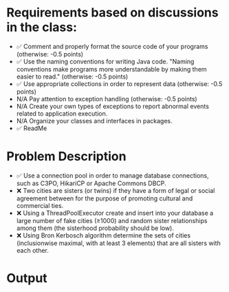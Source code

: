 
# Requirements based on discussions in the class:

- ✅ Comment and properly format the source code of your programs (otherwise: -0.5 points)
- ✅ Use the naming conventions for writing Java code. "Naming conventions make programs more understandable by making them
  easier to read." (otherwise: -0.5 points)
- ✅ Use appropriate collections in order to represent data (otherwise: -0.5 points)
- N/A Pay attention to exception handling (otherwise: -0.5 points)
- N/A Create your own types of exceptions to report abnormal events related to application execution.
- N/A Organize your classes and interfaces in packages.
- ✅ ReadMe

# Problem Description

- ✅ Use a connection pool in order to manage database connections, such as C3PO, HikariCP or Apache Commons DBCP.
- ❌ Two cities are sisters (or twins) if they have a form of legal or social agreement between for the purpose of promoting cultural and commercial ties.
- ❌ Using a ThreadPoolExecutor create and insert into your database a large number of fake cities (≥1000) and random sister relationships among them (the sisterhood probability should be low).
- ❌ Using Bron Kerbosch algorithm determine the sets of cities (inclusionwise maximal, with at least 3 elements) that are all sisters with each other.

# Output
